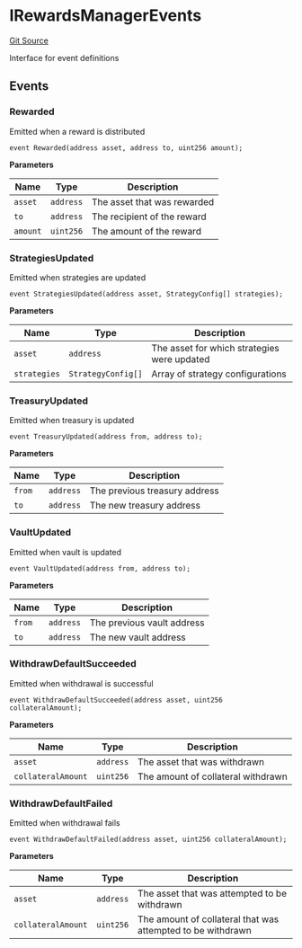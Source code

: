 # IRewardsManagerEvents
[Git Source](https://github.com/Level-Money/contracts/blob/dc473999128bb60d87e479b557f6971af65ff8db/src/v2/interfaces/level/IRewardsManager.sol)

Interface for event definitions


## Events
### Rewarded
Emitted when a reward is distributed


```solidity
event Rewarded(address asset, address to, uint256 amount);
```

**Parameters**

|Name|Type|Description|
|----|----|-----------|
|`asset`|`address`|The asset that was rewarded|
|`to`|`address`|The recipient of the reward|
|`amount`|`uint256`|The amount of the reward|

### StrategiesUpdated
Emitted when strategies are updated


```solidity
event StrategiesUpdated(address asset, StrategyConfig[] strategies);
```

**Parameters**

|Name|Type|Description|
|----|----|-----------|
|`asset`|`address`|The asset for which strategies were updated|
|`strategies`|`StrategyConfig[]`|Array of strategy configurations|

### TreasuryUpdated
Emitted when treasury is updated


```solidity
event TreasuryUpdated(address from, address to);
```

**Parameters**

|Name|Type|Description|
|----|----|-----------|
|`from`|`address`|The previous treasury address|
|`to`|`address`|The new treasury address|

### VaultUpdated
Emitted when vault is updated


```solidity
event VaultUpdated(address from, address to);
```

**Parameters**

|Name|Type|Description|
|----|----|-----------|
|`from`|`address`|The previous vault address|
|`to`|`address`|The new vault address|

### WithdrawDefaultSucceeded
Emitted when withdrawal is successful


```solidity
event WithdrawDefaultSucceeded(address asset, uint256 collateralAmount);
```

**Parameters**

|Name|Type|Description|
|----|----|-----------|
|`asset`|`address`|The asset that was withdrawn|
|`collateralAmount`|`uint256`|The amount of collateral withdrawn|

### WithdrawDefaultFailed
Emitted when withdrawal fails


```solidity
event WithdrawDefaultFailed(address asset, uint256 collateralAmount);
```

**Parameters**

|Name|Type|Description|
|----|----|-----------|
|`asset`|`address`|The asset that was attempted to be withdrawn|
|`collateralAmount`|`uint256`|The amount of collateral that was attempted to be withdrawn|

